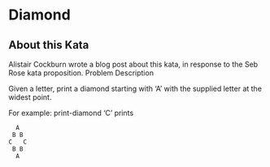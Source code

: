 # Diamond

## About this Kata

Alistair Cockburn wrote a blog post about this kata, in response to the Seb Rose kata proposition.
Problem Description

Given a letter, print a diamond starting with ‘A’ with the supplied letter at the widest point.

For example: print-diamond ‘C’ prints

```
  A
 B B
C   C
 B B
  A
```
